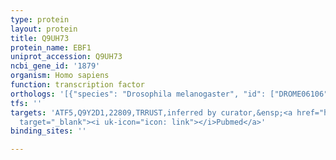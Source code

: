 ```yaml
---
type: protein
layout: protein
title: Q9UH73
protein_name: EBF1
uniprot_accession: Q9UH73
ncbi_gene_id: '1879'
organism: Homo sapiens
function: transcription factor
orthologs: '[{"species": "Drosophila melanogaster", "id": ["DROME06106"]}, {"species": "Mus musculus", "id": ["<a href=\"/protein/q07802\">Q07802</a>"]}, {"species": "Rattus norvegicus", "id": ["Q63398"]}]'
tfs: ''
targets: 'ATF5,Q9Y2D1,22809,TRRUST,inferred by curator,&ensp;<a href="https://www.ncbi.nlm.nih.gov/pubmed/?term=20423929%5Buid%5D+OR+29087512%5Buid%5D"
  target="_blank"><i uk-icon="icon: link"></i>Pubmed</a>'
binding_sites: ''

---
```

